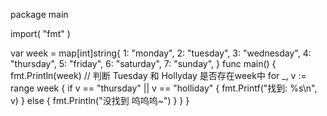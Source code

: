 package main

import(
    "fmt"
)

var week = map[int]string{
    1: "monday",
    2: "tuesday",
    3: "wednesday",
    4: "thursday",
    5: "friday",
    6: "saturday",
    7: "sunday",
}
func main() {
    fmt.Println(week)
    // 判断 Tuesday 和 Hollyday 是否存在week中
    for _, v := range week {
        if v == "thursday" || v == "holliday" {
            fmt.Printf("找到: %s\n", v)
        } else {
            fmt.Println("没找到 呜呜呜~")
        }
    }
}
